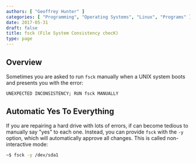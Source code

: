 ```yaml
---
authors: [ "Geoffrey Hunter" ]
categories: [ "Programming", "Operating Systems", "Linux", "Programs" ]
date: 2017-05-31
draft: false
title: fsck (File System Consistency checK)
type: page
---
```


## Overview

Sometimes you are asked to run `fsck` manually when a UNIX system boots and presents you with the error:

```text
UNEXPECTED INCONSISTENCY; RUN fsck MANUALLY
```

## Automatic Yes To Everything

If you are repairing a hard drive with lots of errors, if can become tedious to manually say "yes" to each one. Instead, you can provide `fsck` with the `-y` option, which will automatically approve all changes. This is called non-interactive mode:

```sh    
~$ fsck -y /dev/sda1
```